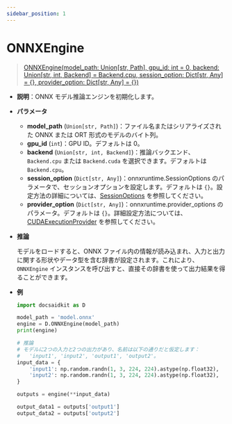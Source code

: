 ```yaml
---
sidebar_position: 1
---
```


# ONNXEngine

> [ONNXEngine(model_path: Union[str, Path], gpu_id: int = 0, backend: Union[str, int, Backend] = Backend.cpu, session_option: Dict[str, Any] = {}, provider_option: Dict[str, Any] = {})](https://github.com/DocsaidLab/DocsaidKit/blob/main/docsaidkit/onnxengine/engine.py)

- **説明**：ONNX モデル推論エンジンを初期化します。

- **パラメータ**

  - **model_path** (`Union[str, Path]`)：ファイル名またはシリアライズされた ONNX または ORT 形式のモデルのバイト列。
  - **gpu_id** (`int`)：GPU ID。デフォルトは 0。
  - **backend** (`Union[str, int, Backend]`)：推論バックエンド、`Backend.cpu` または `Backend.cuda` を選択できます。デフォルトは `Backend.cpu`。
  - **session_option** (`Dict[str, Any]`)：onnxruntime.SessionOptions のパラメータで、セッションオプションを設定します。デフォルトは `{}`。設定方法の詳細については、[SessionOptions](https://onnxruntime.ai/docs/api/python/api_summary.html#onnxruntime.SessionOptions) を参照してください。
  - **provider_option** (`Dict[str, Any]`)：onnxruntime.provider_options のパラメータ。デフォルトは `{}`。詳細設定方法については、[CUDAExecutionProvider](https://onnxruntime.ai/docs/execution-providers/CUDA-ExecutionProvider.html#configuration-options) を参照してください。

- **推論**

  モデルをロードすると、ONNX ファイル内の情報が読み込まれ、入力と出力に関する形状やデータ型を含む辞書が設定されます。これにより、`ONNXEngine` インスタンスを呼び出すと、直接その辞書を使って出力結果を得ることができます。

- **例**

  ```python
  import docsaidkit as D

  model_path = 'model.onnx'
  engine = D.ONNXEngine(model_path)
  print(engine)

  # 推論
  # モデルに2つの入力と2つの出力があり、名前は以下の通りだと仮定します：
  #   'input1', 'input2', 'output1', 'output2'。
  input_data = {
      'input1': np.random.randn(1, 3, 224, 224).astype(np.float32),
      'input2': np.random.randn(1, 3, 224, 224).astype(np.float32),
  }

  outputs = engine(**input_data)

  output_data1 = outputs['output1']
  output_data2 = outputs['output2']
  ```
